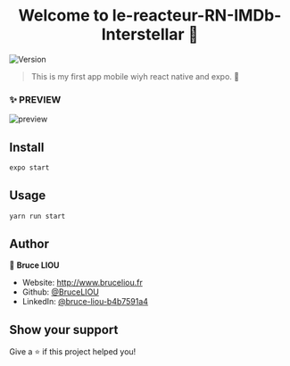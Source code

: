 <h1 align="center">Welcome to le-reacteur-RN-IMDb-Interstellar 👋</h1>
<p>
  <img alt="Version" src="https://img.shields.io/badge/version-1.0.0-blue.svg?cacheSeconds=2592000" />
</p>

> This is my first app mobile wiyh react native and expo. 📱

### ✨ PREVIEW
![preview](https://github.com/BruceLIOU/le-reacteur-RN-IMDb-Interstellar/blob/main/_preview/preview_app.gif)

## Install

```sh
expo start
```

## Usage

```sh
yarn run start
```

## Author

👤 **Bruce LIOU**

* Website: http://www.bruceliou.fr
* Github: [@BruceLIOU](https://github.com/BruceLIOU)
* LinkedIn: [@bruce-liou-b4b7591a4](https://linkedin.com/in/bruce-liou-b4b7591a4)

## Show your support

Give a ⭐️ if this project helped you!